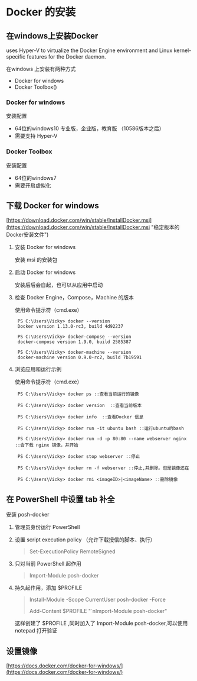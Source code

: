 # Docker 的安装 #

## 在windows上安装Docker ##
> 
uses Hyper-V to virtualize the Docker Engine environment and Linux kernel-specific features for the Docker daemon.


在windows 上安装有两种方式

- Docker for windows
- Docker Toolbox()

### Docker for windows ###
安装配置


- 64位的windows10 专业版，企业版，教育版 （10586版本之后）
- 需要支持 Hyper-V

### Docker Toolbox ###
安装配置


- 64位的windows7
- 需要开启虚拟化

## 下载 Docker for windows ##
[https://download.docker.com/win/stable/InstallDocker.msi](https://download.docker.com/win/stable/InstallDocker.msi "稳定版本的Docker安装文件")

1. 安装 Docker for windows
 
    安装 msi 的安装包
2. 启动 Docker for windows

    安装后后会自起，也可以从应用中启动
3. 检查 Docker Engine，Compose，Machine 的版本

    使用命令提示符（cmd.exe）
	
		
	    PS C:\Users\Vicky> docker --version
        Docker version 1.13.0-rc3, build 4d92237

  		PS C:\Users\Vicky> docker-compose --version
  		docker-compose version 1.9.0, build 2585387

  		PS C:\Users\Vicky> docker-machine --version
  		docker-machine version 0.9.0-rc2, build 7b19591
4. 浏览应用和运行示例

	使用命令提示符（cmd.exe）

		PS C:\Users\Vicky> docker ps ::查看当前运行的镜像
   		
		PS C:\Users\Vicky> docker version  ::查看当前版本

		PS C:\Users\Vicky> docker info	::查看Docker 信息

		PS C:\Users\Vicky> docker run -it ubuntu bash ::运行ubuntu的bash

		PS C:\Users\Vicky> docker run -d -p 80:80 --name webserver nginx	::会下载 nginx 镜像，并开始

		PS C:\Users\Vicky> docker stop webserver ::停止

		PS C:\Users\Vicky> docker rm -f webserver ::停止,并删除。但是镜像还在

		PS C:\Users\Vicky> docker rmi <imageID>|<imageName> ::删除镜像

## 在 PowerShell 中设置 tab 补全 ##

安装 posh-docker 

	
1. 管理员身份运行 PowerShell
2. 设置 script execution policy （允许下载授信的脚本、执行）
	>Set-ExecutionPolicy RemoteSigned
3. 只对当前 PowerShell 起作用
	>Import-Module posh-docker
4. 持久起作用，添加 $PROFILE 
	> Install-Module -Scope CurrentUser posh-docker -Force
	> 
	> Add-Content $PROFILE "`nImport-Module posh-docker"

	这样创建了 $PROFILE ,同时加入了 Import-Module posh-docker,可以使用 notepad 打开验证


## 设置镜像 ##


[https://docs.docker.com/docker-for-windows/](https://docs.docker.com/docker-for-windows/)